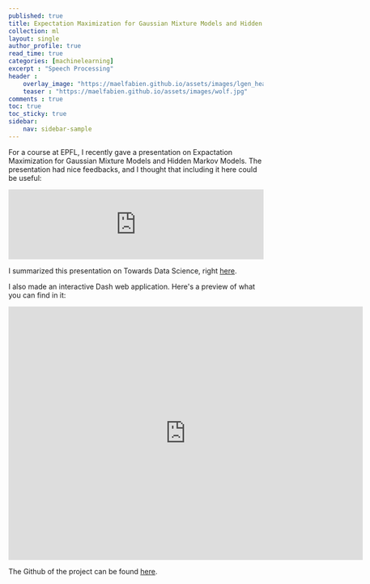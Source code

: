 ```yaml
---
published: true
title: Expectation Maximization for Gaussian Mixture Models and Hidden Markov Models
collection: ml
layout: single
author_profile: true
read_time: true
categories: [machinelearning]
excerpt : "Speech Processing"
header :
    overlay_image: "https://maelfabien.github.io/assets/images/lgen_head.png"
    teaser : "https://maelfabien.github.io/assets/images/wolf.jpg"
comments : true
toc: true
toc_sticky: true
sidebar:
    nav: sidebar-sample
---
```


<script type="text/javascript" async
src="https://cdn.mathjax.org/mathjax/latest/MathJax.js?config=TeX-MML-AM_CHTML">
</script>

For a course at EPFL, I recently gave a presentation on Expactation Maximization for Gaussian Mixture Models and Hidden Markov Models. The presentation had nice feedbacks, and I thought that including it here could be useful:

<div style="width:100%; text-align:justify; align-content:left; display:inline-block;">
<embed src="https://maelfabien.github.io/assets/files/EM.pdf" type="application/pdf" width="100%" height="138px" />
</div>

<br>

I summarized this presentation on Towards Data Science, right [here](https://towardsdatascience.com/expectation-maximization-for-gmms-explained-5636161577ca).

I also made an interactive Dash web application. Here's a preview of what you can find in it:

<iframe width="700" height="500" src="https://www.youtube.com/embed/hxr-UijYbpk" frameborder="0" allow="accelerometer; autoplay; encrypted-media; gyroscope; picture-in-picture" allowfullscreen></iframe>

<br>

The Github of the project can be found [here](https://github.com/maelfabien/EM_GMM_HMM).